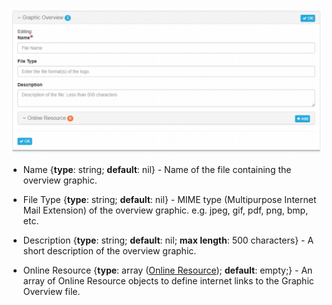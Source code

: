 ![Graphic Overview](/assets/reference/edit-objects/graphicOverview.png)

  * <span class="md-element">Name</span> <i class="fa fa-asterisk required" title="Required"> </i> {**type**: string; **default**: nil} - Name of the file containing the overview graphic.  

  * <span class="md-element">File Type</span> {**type**: string; **default**: nil} - MIME type (Multipurpose Internet Mail Extension) of the overview graphic.  e.g. jpeg, gif, pdf, png, bmp, etc.
  
  * <span class="md-element">Description</span> {**type**: string; **default**: nil; **max length**: 500 characters} - A short description of the overview graphic.
 
  * <span class="md-panel">Online Resource</span> {**type**: array ([<span class="md-panel">Online Resource</span>](../main-panels/graphicOnlineResource-panel.md)); **default**: empty;} - An array of <span class="md-panel">Online Resource</span> objects to define internet links to the <span class="md-panel">Graphic Overview</span> file.
